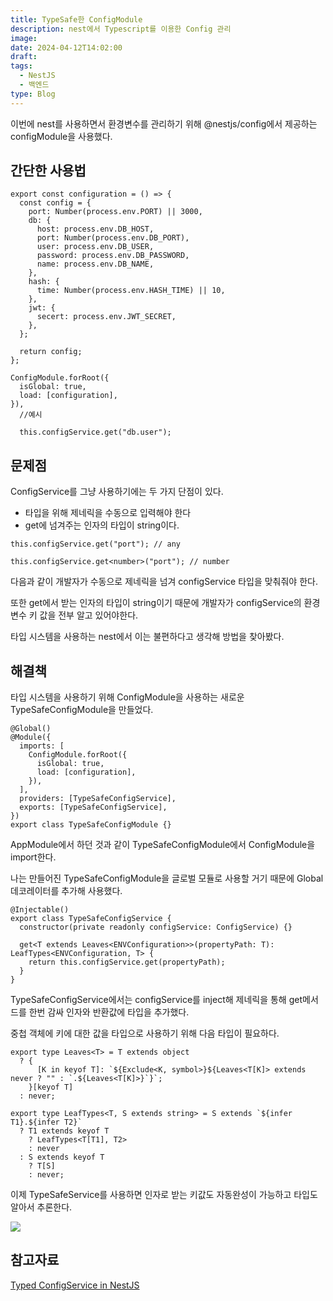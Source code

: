 ```yaml
---
title: TypeSafe한 ConfigModule
description: nest에서 Typescript를 이용한 Config 관리
image:
date: 2024-04-12T14:02:00
draft:
tags:
  - NestJS
  - 백엔드
type: Blog
---
```


이번에 nest를 사용하면서 환경변수를 관리하기 위해 @nestjs/config에서 제공하는 configModule을 사용했다.

## 간단한 사용법

```tsx
export const configuration = () => {
  const config = {
    port: Number(process.env.PORT) || 3000,
    db: {
      host: process.env.DB_HOST,
      port: Number(process.env.DB_PORT),
      user: process.env.DB_USER,
      password: process.env.DB_PASSWORD,
      name: process.env.DB_NAME,
    },
    hash: {
      time: Number(process.env.HASH_TIME) || 10,
    },
    jwt: {
      secert: process.env.JWT_SECRET,
    },
  };

  return config;
};

ConfigModule.forRoot({
  isGlobal: true,
  load: [configuration],
}),
  //예시

  this.configService.get("db.user");
```

## 문제점

ConfigService를 그냥 사용하기에는 두 가지 단점이 있다.

- 타입을 위해 제네릭을 수동으로 입력해야 한다
- get에 넘겨주는 인자의 타입이 string이다.

```tsx
this.configService.get("port"); // any

this.configService.get<number>("port"); // number
```

다음과 같이 개발자가 수동으로 제네릭을 넘겨 configService 타입을 맞춰줘야 한다.

또한 get에서 받는 인자의 타입이 string이기 때문에 개발자가 configService의 환경변수 키 값을 전부 알고 있어야한다.

타입 시스템을 사용하는 nest에서 이는 불편하다고 생각해 방법을 찾아봤다.

## 해결책

타입 시스템을 사용하기 위해 ConfigModule을 사용하는 새로운 TypeSafeConfigModule을 만들었다.

```tsx
@Global()
@Module({
  imports: [
    ConfigModule.forRoot({
      isGlobal: true,
      load: [configuration],
    }),
  ],
  providers: [TypeSafeConfigService],
  exports: [TypeSafeConfigService],
})
export class TypeSafeConfigModule {}
```

AppModule에서 하던 것과 같이 TypeSafeConfigModule에서 ConfigModule을 import한다.

나는 만들어진 TypeSafeConfigModule을 글로벌 모듈로 사용할 거기 때문에 Global 데코레이터를 추가해 사용했다.

```tsx
@Injectable()
export class TypeSafeConfigService {
  constructor(private readonly configService: ConfigService) {}

  get<T extends Leaves<ENVConfiguration>>(propertyPath: T): LeafTypes<ENVConfiguration, T> {
    return this.configService.get(propertyPath);
  }
}
```

TypeSafeConfigService에서는 configService를 inject해 제네릭을 통해 get메서드를 한번 감싸 인자와 반환값에 타입을 추가했다.

중첩 객체에 키에 대한 값을 타입으로 사용하기 위해 다음 타입이 필요하다.

```tsx
export type Leaves<T> = T extends object
  ? {
      [K in keyof T]: `${Exclude<K, symbol>}${Leaves<T[K]> extends never ? "" : `.${Leaves<T[K]>}`}`;
    }[keyof T]
  : never;

export type LeafTypes<T, S extends string> = S extends `${infer T1}.${infer T2}`
  ? T1 extends keyof T
    ? LeafTypes<T[T1], T2>
    : never
  : S extends keyof T
    ? T[S]
    : never;
```

이제 TypeSafeService를 사용하면 인자로 받는 키값도 자동완성이 가능하고 타입도 알아서 추론한다.

![](https://i.imgur.com/TjrWpKc.gif)

## 참고자료

[Typed ConfigService in NestJS](https://dev.to/hantaihe/typed-configservice-in-nestjs-1nml)
